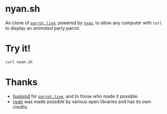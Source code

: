 # nyan.sh

An clone of [`parrot.live`](https://github.com/hugomd/parrot.live), powered by [`nyan`](https://github.com/kanatzidis/nyan), to allow any computer with `curl` to display an _animated_ party parrot.

# Try it!
```bash
curl nyan.sh
```

# Thanks
* [hugomd](https://github.com/hugomd) for [`parrot.live`](https://github.com/hugomd/parrot-live), and to those who made it possible.
* [nyan](https://github.com/kanatzidis/nyan) was made possible by various open libraries and has its own credits.

